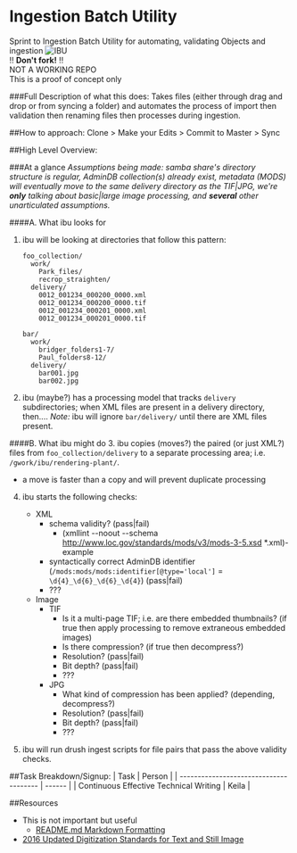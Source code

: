 # Ingestion Batch Utility
Sprint to Ingestion Batch Utility for automating, validating Objects and ingestion
![IBU](http://i.imgur.com/wTI6m0G.png)
<br/>:bangbang: **Don't fork!** :bangbang:<br/>
NOT A WORKING REPO<br/>
This is a proof of concept only

###Full Description of what this does:
  Takes files (either through drag and drop or from syncing a folder) and automates the process
  of import then validation then renaming files then processes during ingestion.

##How to approach:
Clone > Make your Edits > Commit to Master > Sync


##High Level Overview:

###At a glance
*Assumptions being made: samba share's directory structure is regular, AdminDB collection(s) already exist, metadata (MODS) will eventually move to the same delivery directory as the TIF|JPG, we're __only__ talking about basic|large image processing, and __several__ other unarticulated assumptions.*

####A. What ibu looks for

1. ibu will be looking at directories that follow this pattern:

	```shell
	foo_collection/
	  work/
		Park_files/
		recrop_straighten/
	  delivery/
		0012_001234_000200_0000.xml
		0012_001234_000200_0000.tif
		0012_001234_000201_0000.xml
		0012_001234_000201_0000.tif
	
	bar/
	  work/
		bridger_folders1-7/
		Paul_folders8-12/
	  delivery/
		bar001.jpg
		bar002.jpg
	```

2. ibu (maybe?) has a processing model that tracks `delivery` subdirectories; when XML files are present in a delivery directory, then.... *Note:* ibu will ignore `bar/delivery/` until there are XML files present.

####B. What ibu might do
3. ibu copies (moves?) the paired (or just XML?) files from `foo_collection/delivery` to a separate processing area; i.e. `/gwork/ibu/rendering-plant/`.
  * a move is faster than a copy and will prevent duplicate processing

4. ibu starts the following checks:
	* XML
		* schema validity? (pass|fail)
		  * (xmllint --noout --schema http://www.loc.gov/standards/mods/v3/mods-3-5.xsd *.xml)-example
		* syntactically correct AdminDB identifier (`/mods:mods/mods:identifier[@type='local']` = `\d{4}_\d{6}_\d{6}_\d{4}`) (pass|fail)
		* ???
	* Image
		* TIF 
			* Is it a multi-page TIF; i.e. are there embedded thumbnails? (if true then apply processing to remove extraneous embedded images)
			* Is there compression? (if true then decompress?)
			* Resolution? (pass|fail)
			* Bit depth? (pass|fail)
			* ???
		* JPG
			* What kind of compression has been applied? (depending, decompress?)
			* Resolution? (pass|fail)
			* Bit depth? (pass|fail)
			* ???

5. ibu will run drush ingest scripts for file pairs that pass the above validity checks.

##Task Breakdown/Signup:
| Task                                   | Person |
| -------------------------------------- | ------ |
| Continuous Effective Technical Writing | Keila  |


##Resources
* This is not important but useful
	* [README.md Markdown Formatting](https://guides.github.com/features/mastering-markdown/)
* [2016 Updated Digitization Standards for Text and Still Image](https://wiki.lib.utk.edu/pages/viewpage.action?pageId=11927581)


